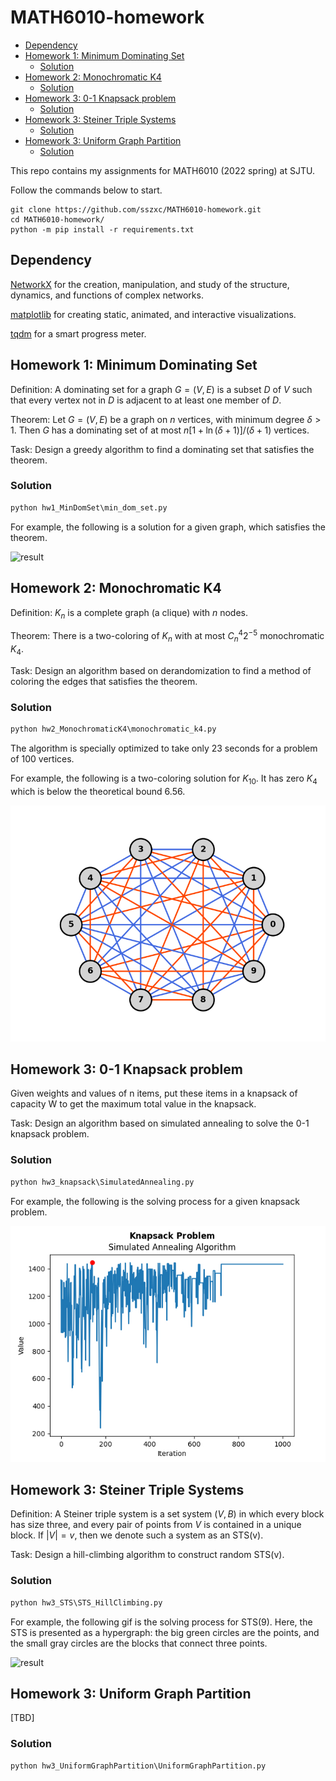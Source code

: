 # MATH6010-homework


  - [Dependency](#dependency)
  - [Homework 1: Minimum Dominating Set](#homework-1-minimum-dominating-set)
    - [Solution](#solution)
  - [Homework 2: Monochromatic K4](#homework-2-monochromatic-k4)
    - [Solution](#solution-1)
  - [Homework 3: 0-1 Knapsack problem](#homework-3-0-1-knapsack-problem)
    - [Solution](#solution-2)
  - [Homework 3: Steiner Triple Systems](#homework-3-steiner-triple-systems)
    - [Solution](#solution-3)
  - [Homework 3: Uniform Graph Partition](#homework-3-uniform-graph-partition)
    - [Solution](#solution-4)


This repo contains my assignments for MATH6010 (2022 spring) at SJTU.

Follow the commands below to start.

```shell
git clone https://github.com/sszxc/MATH6010-homework.git
cd MATH6010-homework/
python -m pip install -r requirements.txt
```

## Dependency

[NetworkX](https://networkx.org/) for
the creation, manipulation, and study of the structure, dynamics, and functions of complex networks.

[matplotlib](https://matplotlib.org/) for creating static, animated, and interactive visualizations.

[tqdm](https://github.com/tqdm/tqdm) for a smart progress meter.

## Homework 1: Minimum Dominating Set

Definition: A dominating set for a graph $G=(V,E)$ is a subset $D$ of $V$ such that every vertex not in $D$ is adjacent to at least one member of $D$.

Theorem: Let $G=(V,E)$ be a graph on $n$ vertices, with minimum degree $\delta>1$. Then $G$ has a dominating set of at most $n[1+\ln(\delta+1)]/(\delta+1)$ vertices.

Task: Design a greedy algorithm to find a dominating set that satisfies the theorem.

### Solution

```python
python hw1_MinDomSet\min_dom_set.py
```

For example, the following is a solution for a given graph, which satisfies the theorem.

![result](hw1_MinDomSet/result.jpg)

## Homework 2: Monochromatic K4

Definition: $K_n$ is a complete graph (a clique) with $n$ nodes.

Theorem: There is a two-coloring of $K_n$ with at most $C_n^4 2^{-5}$ monochromatic $K_4$.

Task: Design an algorithm based on derandomization to find a method of coloring the edges that satisfies the theorem.

### Solution

```python
python hw2_MonochromaticK4\monochromatic_k4.py
```

The algorithm is specially optimized to take only 23 seconds for a problem of 100 vertices.

For example, the following is a two-coloring solution for $K_{10}$. It has zero $K_4$ which is below the theoretical bound 6.56.

![result](hw2_MonochromaticK4/result.jpg)

## Homework 3: 0-1 Knapsack problem

Given weights and values of n items, put these items in a knapsack of capacity W to get the maximum total value in the knapsack. 

Task: Design an algorithm based on simulated annealing to solve the 0-1 knapsack problem.

### Solution

```python
python hw3_knapsack\SimulatedAnnealing.py
```

For example, the following is the solving process for a given knapsack problem.

![result](hw3_knapsack/result.jpg)

## Homework 3: Steiner Triple Systems

Definition: A Steiner triple system is a set system $(V,B)$ in which every block has size three, and every pair of points from $V$ is contained in a unique block. If $|V| =v$, then we denote such a system as an STS(v).

Task: Design a hill-climbing algorithm to construct random STS(v).

### Solution

```python
python hw3_STS\STS_HillClimbing.py
```

For example, the following gif is the solving process for STS(9). Here, the STS is presented as a hypergraph: the big green circles are the points, and the small gray circles are the blocks that connect three points.

![result](hw3_STS/result_9.gif)


## Homework 3: Uniform Graph Partition

[TBD]
### Solution

```python
python hw3_UniformGraphPartition\UniformGraphPartition.py
```